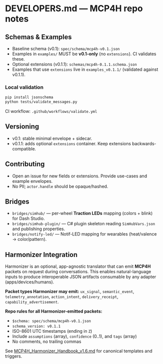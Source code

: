 # DEVELOPERS.md — MCP4H repo notes

## Schemas & Examples
- Baseline schema (v0.1): `spec/schema/mcp4h-v0.1.json`
- Examples in `examples/` MUST be **v0.1-only** (no `extensions`). CI validates these.
- Optional extensions (v0.1.1): `schemas/mcp4h-0.1.1.schema.json`
- Examples that use `extensions` live in `examples_v0.1.1/` (validated against v0.1.1).

### Local validation
```bash
pip install jsonschema
python tests/validate_messages.py
```
CI workflow: `.github/workflows/validate.yml`

## Versioning
- v0.1: stable minimal envelope + sidecar.
- v0.1.1: adds optional `extensions` container. Keep extensions backwards-compatible.

## Contributing
- Open an issue for new fields or extensions. Provide use-cases and example envelopes.
- No PII; `actor.handle` should be opaque/hashed.

## Bridges
- `bridges/simhub/` — per-wheel **Traction LEDs** mapping (colors + blink) for Dash Studio.
- `bridges/simhub-plugin/` — C# plugin skeleton reading `SimHubVars.json` and publishing properties.
- `bridges/notify-led/` — Notif-LED mapping for wearables (heat/valence → color/pattern).

## Harmonizer Integration

Harmonizer is an optional, app-agnostic translator that can emit **MCP4H** packets on request during conversations.
This enables natural-language inputs to produce interoperable JSON artifacts consumable by any adapter (apps/devices/humans).

**Packet types Harmonizer may emit:** `ux_signal`, `semantic_event`, `telemetry_annotation`, `action_intent`, `delivery_receipt`, `capability_advertisement`.

**Repo rules for all Harmonizer-emitted packets:**
- `$schema: spec/schema/mcp4h-v0.1.json`
- `schema_version: v0.1.1`
- ISO-8601 UTC timestamps (ending in `Z`)
- Include `assumptions` (array), `confidence` (0..1), and `tags` (array)
- No comments, no trailing commas

See [MCP4H_Harmonizer_Handbook_v1.6.md](./MCP4H_Harmonizer_Handbook_v1.6.md) for canonical templates and triggers.
